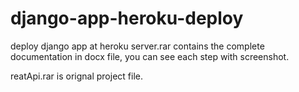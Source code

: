 # django-app-heroku-deploy

deploy django app at heroku server.rar contains the complete documentation in docx file, you can see each step with screenshot.

reatApi.rar is orignal project file. 

